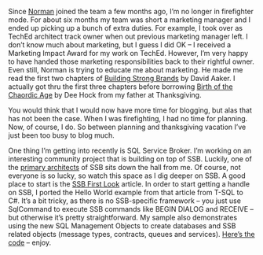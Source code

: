 Since [Norman](http://atlasbrandview.blogspot.com/) joined the team a
few months ago, I’m no longer in firefighter mode. For about six months
my team was short a marketing manager and I ended up picking up a bunch
of extra duties. For example, I took over as TechEd architect track
owner when out previous marketing manager left. I don’t know much about
marketing, but I guess I did OK – I received a Marketing Impact Award
for my work on TechEd. However, I’m very happy to have handed those
marketing responsibilities back to their rightful owner. Even still,
Norman is trying to educate me about marketing. He made me read the
first two chapters of [Building Strong
Brands](http://www.amazon.com/o/ASIN/002900151X) by David Aaker. I
actually got thru the first three chapters before borrowing [Birth of
the Chaordic Age](http://www.amazon.com/o/ASIN/1576750744) by Dee Hock
from my father at Thanksgiving.

You would think that I would now have more time for blogging, but alas
that has not been the case. When I was firefighting, I had no time for
planning. Now, of course, I do. So between planning and thanksgiving
vacation I’ve just been too busy to blog much.

One thing I’m getting into recently is SQL Service Broker. I’m working
on an interesting community project that is building on top of SSB.
Luckily, one of the [primary
architects](http://blogs.msdn.com/pathelland) of SSB sits down the hall
from me. Of course, not everyone is so lucky, so watch this space as I
dig deeper on SSB. A good place to start is the [SSB First
Look](http://msdn.com/library/en-us/dnsql90/html/sqlsvcbroker.asp)
article. In order to start getting a handle on SSB, I ported the Hello
World example from that article from T-SQL to C\#. It’s a bit tricky, as
there is no SSB-specific framework – you just use SqlCommand to execute
SSB commands like BEGIN DIALOG and RECEIVE – but otherwise it’s pretty
straightforward. My sample also demonstrates using the new SQL
Management Objects to create databases and SSB related objects (message
types, contracts, queues and services). [Here’s the
code](http://cid-0d9bc809858885a4.office.live.com/self.aspx/DevHawk%20Content/BlogFiles/HelloSSB.zip)
– enjoy.
